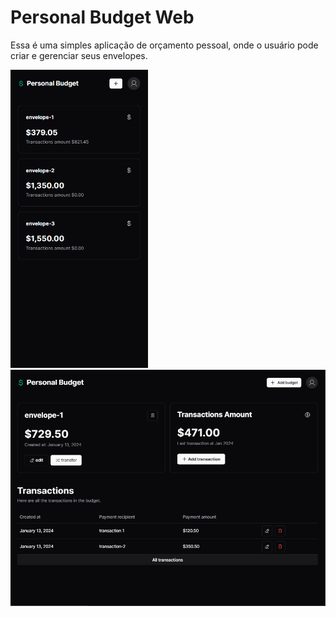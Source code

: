 # Personal Budget Web

Essa é uma simples aplicação de orçamento pessoal, onde o usuário pode criar e gerenciar seus envelopes.

<div>
<img width="220px" src="./public/mobile.png" />
<img width="620px" src="./public/desktop-cover.png" /> 
</div>

